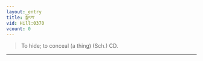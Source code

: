 ```yaml
---
layout: entry
title: སྒོངས་
vid: Hill:0370
vcount: 0
---
```

> To hide; to conceal (a thing) (Sch\.) CD\.


---

